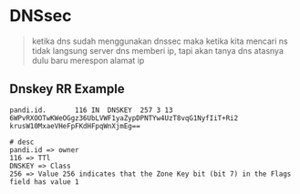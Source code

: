 # DNSsec
> ketika dns sudah menggunakan dnssec maka ketika kita mencari ns tidak langsung server dns memberi ip, tapi akan tanya dns atasnya dulu baru merespon alamat ip



## Dnskey RR Example
```
pandi.id.		116	IN	DNSKEY	257 3 13 6WPvRXOOTwKWeOGgz36UbLVWF1yaZypDPNTYw4UzT8vqG1NyfIiT+Ri2 krusW10MxaeVHeFpFKdHFpqWnXjmEg==

# desc
pandi.id => owner
116 => TTl
DNSKEY => Class
256 => Value 256 indicates that the Zone Key bit (bit 7) in the Flags field has value 1

```